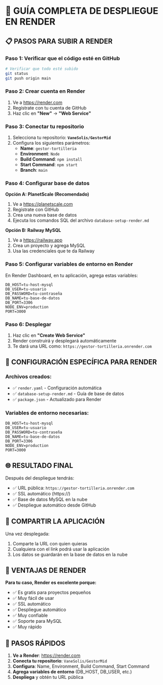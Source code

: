 # 🎨 GUÍA COMPLETA DE DESPLIEGUE EN RENDER

## 📋 PASOS PARA SUBIR A RENDER

### **Paso 1: Verificar que el código esté en GitHub**
```bash
# Verificar que todo esté subido
git status
git push origin main
```

### **Paso 2: Crear cuenta en Render**
1. Ve a https://render.com
2. Regístrate con tu cuenta de GitHub
3. Haz clic en **"New"** → **"Web Service"**

### **Paso 3: Conectar tu repositorio**
1. Selecciona tu repositorio: **`VaneSolis/GestorMid`**
2. Configura los siguientes parámetros:
   - **Name**: `gestor-tortilleria`
   - **Environment**: `Node`
   - **Build Command**: `npm install`
   - **Start Command**: `npm start`
   - **Branch**: `main`

### **Paso 4: Configurar base de datos**
**Opción A: PlanetScale (Recomendado)**
1. Ve a https://planetscale.com
2. Regístrate con GitHub
3. Crea una nueva base de datos
4. Ejecuta los comandos SQL del archivo `database-setup-render.md`

**Opción B: Railway MySQL**
1. Ve a https://railway.app
2. Crea un proyecto y agrega MySQL
3. Usa las credenciales que te da Railway

### **Paso 5: Configurar variables de entorno en Render**
En Render Dashboard, en tu aplicación, agrega estas variables:

```
DB_HOST=tu-host-mysql
DB_USER=tu-usuario
DB_PASSWORD=tu-contraseña
DB_NAME=tu-base-de-datos
DB_PORT=3306
NODE_ENV=production
PORT=3000
```

### **Paso 6: Desplegar**
1. Haz clic en **"Create Web Service"**
2. Render construirá y desplegará automáticamente
3. Te dará una URL como: `https://gestor-tortilleria.onrender.com`

## 🔧 CONFIGURACIÓN ESPECÍFICA PARA RENDER

### Archivos creados:
- ✅ `render.yaml` - Configuración automática
- ✅ `database-setup-render.md` - Guía de base de datos
- ✅ `package.json` - Actualizado para Render

### Variables de entorno necesarias:
```
DB_HOST=tu-host-mysql
DB_USER=tu-usuario
DB_PASSWORD=tu-contraseña
DB_NAME=tu-base-de-datos
DB_PORT=3306
NODE_ENV=production
PORT=3000
```

## 🌐 RESULTADO FINAL

Después del despliegue tendrás:
- ✅ URL pública: `https://gestor-tortilleria.onrender.com`
- ✅ SSL automático (https://)
- ✅ Base de datos MySQL en la nube
- ✅ Despliegue automático desde GitHub

## 📱 COMPARTIR LA APLICACIÓN

Una vez desplegada:
1. Comparte la URL con quien quieras
2. Cualquiera con el link podrá usar la aplicación
3. Los datos se guardarán en la base de datos en la nube

## 🎯 VENTAJAS DE RENDER

**Para tu caso, Render es excelente porque:**
- ✅ Es gratis para proyectos pequeños
- ✅ Muy fácil de usar
- ✅ SSL automático
- ✅ Despliegue automático
- ✅ Muy confiable
- ✅ Soporte para MySQL
- ✅ Muy rápido

## 🚀 PASOS RÁPIDOS

1. **Ve a Render**: https://render.com
2. **Conecta tu repositorio**: `VaneSolis/GestorMid`
3. **Configura**: Name, Environment, Build Command, Start Command
4. **Agrega variables de entorno** (DB_HOST, DB_USER, etc.)
5. **Despliega** y obtén tu URL pública 